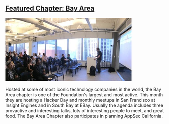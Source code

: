 
## [Featured Chapter: Bay Area](#)

<a><img src="/assets/images/content/bay-area2.png" alt="Bay Area Chapter Meeting"></a>

Hosted at some of most iconic technology companies in the world, the Bay Area chapter is one of the Foundation's largest and most active. This month they are hosting a Hacker Day and monthly meetups in San Francisco at Insight Engines and in South Bay at EBay. Usually the agenda includes three provactive and interesting talks, lots of interesting people to meet, and great food. The Bay Area Chapter also participates in planning AppSec California.
